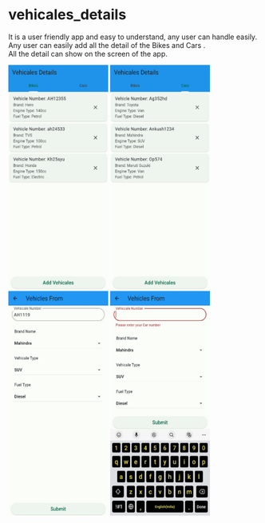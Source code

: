 # vehicales_details
It is a user friendly app and easy to understand, any user can handle easily.
<br>
Any user can easily add all the detail of the Bikes and Cars .
<br>
All the detail can show on the screen of the app.
<br>
<div style=align-items: center;">
  <img width=200px height=450px src="https://github.com/Singh-mrityunjay12/Flutter-Vehicles-App/blob/main/screenshotApp/Wh1.jpg">
  <img width=200px height=450px src="https://github.com/Singh-mrityunjay12/Flutter-Vehicles-App/blob/main/screenshotApp/Wh2.jpg">
  <img width=200px height=450px src="https://github.com/Singh-mrityunjay12/Flutter-Vehicles-App/blob/main/screenshotApp/Wh3.jpg">
  <img width=200px height=450px src="https://github.com/Singh-mrityunjay12/Flutter-Vehicles-App/blob/main/screenshotApp/Wh4.jpg">
</div>



